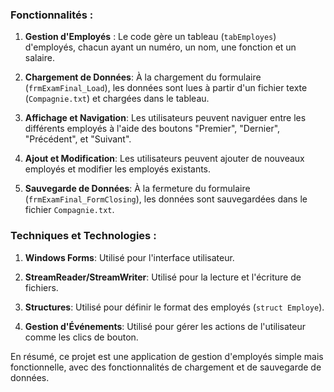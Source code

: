 ### Fonctionnalités :

1. **Gestion d'Employés** : Le code gère un tableau (`tabEmployes`) d'employés, chacun ayant un numéro, un nom, une fonction et un salaire.
   
2. **Chargement de Données**: À la chargement du formulaire (`frmExamFinal_Load`), les données sont lues à partir d'un fichier texte (`Compagnie.txt`) et chargées dans le tableau.
  
3. **Affichage et Navigation**: Les utilisateurs peuvent naviguer entre les différents employés à l'aide des boutons "Premier", "Dernier", "Précédent", et "Suivant".

4. **Ajout et Modification**: Les utilisateurs peuvent ajouter de nouveaux employés et modifier les employés existants.

5. **Sauvegarde de Données**: À la fermeture du formulaire (`frmExamFinal_FormClosing`), les données sont sauvegardées dans le fichier `Compagnie.txt`.

### Techniques et Technologies :

1. **Windows Forms**: Utilisé pour l'interface utilisateur.
  
2. **StreamReader/StreamWriter**: Utilisé pour la lecture et l'écriture de fichiers.
  
3. **Structures**: Utilisé pour définir le format des employés (`struct Employe`).
  
4. **Gestion d'Événements**: Utilisé pour gérer les actions de l'utilisateur comme les clics de bouton.

En résumé, ce projet est une application de gestion d'employés simple mais fonctionnelle, avec des fonctionnalités de chargement et de sauvegarde de données.